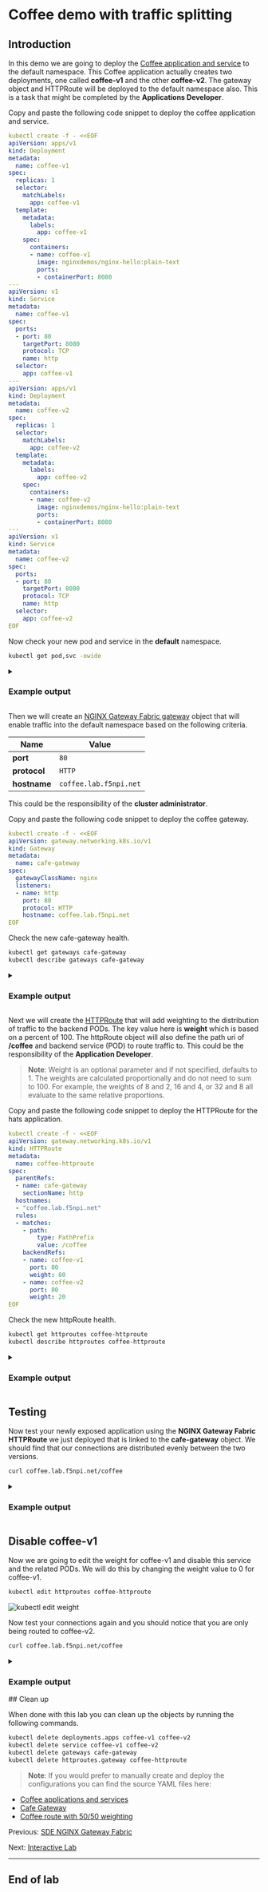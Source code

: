 # Coffee demo with traffic splitting

## Introduction

In this demo we are going to deploy the [Coffee application and service](coffee.yaml) to the default namespace. This Coffee application actually creates two deployments, one called **coffee-v1** and the other **coffee-v2**.  The gateway object and HTTPRoute will be deployed to the default namespace also. This is a task that might be completed by the **Applications Developer**.

Copy and paste the following code snippet to deploy the coffee application and service.

```yaml
kubectl create -f - <<EOF
apiVersion: apps/v1
kind: Deployment
metadata:
  name: coffee-v1
spec:
  replicas: 1
  selector:
    matchLabels:
      app: coffee-v1
  template:
    metadata:
      labels:
        app: coffee-v1
    spec:
      containers:
      - name: coffee-v1
        image: nginxdemos/nginx-hello:plain-text
        ports:
        - containerPort: 8080
---
apiVersion: v1
kind: Service
metadata:
  name: coffee-v1
spec:
  ports:
  - port: 80
    targetPort: 8080
    protocol: TCP
    name: http
  selector:
    app: coffee-v1
---
apiVersion: apps/v1
kind: Deployment
metadata:
  name: coffee-v2
spec:
  replicas: 1
  selector:
    matchLabels:
      app: coffee-v2
  template:
    metadata:
      labels:
        app: coffee-v2
    spec:
      containers:
      - name: coffee-v2
        image: nginxdemos/nginx-hello:plain-text
        ports:
        - containerPort: 8080
---
apiVersion: v1
kind: Service
metadata:
  name: coffee-v2
spec:
  ports:
  - port: 80
    targetPort: 8080
    protocol: TCP
    name: http
  selector:
    app: coffee-v2
EOF
```

Now check your new pod and service in the **default** namespace.

```bash
kubectl get pod,svc -owide
```

<details>
  <summary><h3>Example output</h3></summary>

  ```bash
  f5admin@bastion:~$ kubectl get pod,svc -owide
NAME                             READY   STATUS    RESTARTS   AGE   IP              NODE                    NOMINATED NODE   READINESS GATES
pod/coffee-v1-76c7c85bbd-lwnn4   1/1     Running   0          17s   10.244.67.147   w1-mgmt.lab.f5npi.net   <none>           <none>
pod/coffee-v2-7d47fc86cb-lflhk   1/1     Running   0          17s   10.244.67.148   w1-mgmt.lab.f5npi.net   <none>           <none>

NAME                 TYPE        CLUSTER-IP       EXTERNAL-IP   PORT(S)   AGE   SELECTOR
service/coffee-v1    ClusterIP   10.104.172.246   <none>        80/TCP    17s   app=coffee-v1
service/coffee-v2    ClusterIP   10.105.78.161    <none>        80/TCP    16s   app=coffee-v2
service/kubernetes   ClusterIP   10.96.0.1        <none>        443/TCP   9d    <none>
  ```
</details>

Then we will create an [NGINX Gateway Fabric gateway](gateway.yaml) object that will enable traffic into the default namespace based on the following criteria.

| Name                   | Value     |
| ---------------------- | -------   |
| **port**               | `80`      |
| **protocol**           | `HTTP` |
| **hostname**           | `coffee.lab.f5npi.net`   |

This could be the responsibility of the **cluster administrator**.

Copy and paste the following code snippet to deploy the coffee gateway.

```yaml
kubectl create -f - <<EOF
apiVersion: gateway.networking.k8s.io/v1
kind: Gateway
metadata:
  name: cafe-gateway
spec:
  gatewayClassName: nginx
  listeners:
  - name: http
    port: 80
    protocol: HTTP
    hostname: coffee.lab.f5npi.net
EOF
```

Check the new cafe-gateway health.

```bash
kubectl get gateways cafe-gateway
kubectl describe gateways cafe-gateway
```

<details>
  <summary><h3>Example output</h3></summary>

  ```bash
  f5admin@bastion:~$ kubectl get gateways cafe-gateway
NAME           CLASS   ADDRESS       PROGRAMMED   AGE
cafe-gateway   nginx   10.1.10.100   True         27s

f5admin@bastion:~$ kubectl describe gateways cafe-gateway
Name:         cafe-gateway
Namespace:    default
Labels:       <none>
Annotations:  <none>
API Version:  gateway.networking.k8s.io/v1
Kind:         Gateway
Metadata:
  Creation Timestamp:  2024-07-15T21:11:52Z
  Generation:          1
  Resource Version:    121761
  UID:                 27e21ddf-3c47-4189-aa4e-d37eb32fdacb
Spec:
  Gateway Class Name:  nginx
  Listeners:
    Allowed Routes:
      Namespaces:
        From:  Same
    Hostname:  coffee.lab.f5npi.net
    Name:      http
    Port:      80
    Protocol:  HTTP
Status:
  Addresses:
    Type:   IPAddress
    Value:  10.1.10.100
  Conditions:
    Last Transition Time:  2024-07-15T21:11:53Z
    Message:               Gateway is accepted
    Observed Generation:   1
    Reason:                Accepted
    Status:                True
    Type:                  Accepted
    Last Transition Time:  2024-07-15T21:11:53Z
    Message:               Gateway is programmed
    Observed Generation:   1
    Reason:                Programmed
    Status:                True
    Type:                  Programmed
  Listeners:
    Attached Routes:  0
    Conditions:
      Last Transition Time:  2024-07-15T21:11:53Z
      Message:               Listener is accepted
      Observed Generation:   1
      Reason:                Accepted
      Status:                True
      Type:                  Accepted
      Last Transition Time:  2024-07-15T21:11:53Z
      Message:               Listener is programmed
      Observed Generation:   1
      Reason:                Programmed
      Status:                True
      Type:                  Programmed
      Last Transition Time:  2024-07-15T21:11:53Z
      Message:               All references are resolved
      Observed Generation:   1
      Reason:                ResolvedRefs
      Status:                True
      Type:                  ResolvedRefs
      Last Transition Time:  2024-07-15T21:11:53Z
      Message:               No conflicts
      Observed Generation:   1
      Reason:                NoConflicts
      Status:                False
      Type:                  Conflicted
    Name:                    http
    Supported Kinds:
      Group:  gateway.networking.k8s.io
      Kind:   HTTPRoute
Events:       <none>

  ```
</details>


Next we will create the [HTTPRoute](coffee-httpRoute.yaml) that will add weighting to the distribution of traffic to the backend PODs.  The key value here is **weight** which is based on a percent of 100. The httpRoute object will also define the path uri of **/coffee** and backend service (POD) to route traffic to.  This could be the responsibility of the **Application Developer**.

>**Note**: Weight is an optional parameter and if not specified, defaults to 1. The weights are calculated proportionally and do not need to sum to 100. For example, the weights of 8 and 2, 16 and 4, or 32 and 8 all evaluate to the same relative proportions.

Copy and paste the following code snippet to deploy the HTTPRoute for the hats application.

```yaml
kubectl create -f - <<EOF
apiVersion: gateway.networking.k8s.io/v1
kind: HTTPRoute
metadata:
  name: coffee-httproute
spec:
  parentRefs:
  - name: cafe-gateway
    sectionName: http
  hostnames:
  - "coffee.lab.f5npi.net"
  rules:
  - matches:
    - path:
        type: PathPrefix
        value: /coffee
    backendRefs:
    - name: coffee-v1
      port: 80
      weight: 80
    - name: coffee-v2
      port: 80
      weight: 20
EOF
```

Check the new httpRoute health.

```bash
kubectl get httproutes coffee-httproute
kubectl describe httproutes coffee-httproute
```

<details>
  <summary><h3>Example output</h3></summary>

  ```bash
  f5admin@bastion:~$ kubectl get httproutes coffee-httproute
NAME               HOSTNAMES                  AGE
coffee-httproute   ["coffee.lab.f5npi.net"]   21s
  ```
</details>

## Testing

Now test your newly exposed application using the **NGINX Gateway Fabric HTTPRoute** we just deployed that is linked to the **cafe-gateway** object.  We should find that our connections are distributed evenly between the two versions.

```bash
curl coffee.lab.f5npi.net/coffee
```
<details>
  <summary><h3>Example output</h3></summary>

  ```bash
f5admin@bastion:~$ curl coffee.lab.f5npi.net/coffee
Server address: 10.244.67.148:8080
Server name: coffee-v2-7d47fc86cb-lflhk
Date: 15/Jul/2024:21:17:09 +0000
URI: /coffee
Request ID: 2b6111c300d5a7dce7611eddfa3fc491
f5admin@bastion:~$ curl coffee.lab.f5npi.net/coffee
Server address: 10.244.67.147:8080
Server name: coffee-v1-76c7c85bbd-lwnn4
Date: 15/Jul/2024:21:17:10 +0000
URI: /coffee
Request ID: 184704a9a64001971a3357dae47683e8
f5admin@bastion:~$ curl coffee.lab.f5npi.net/coffee
Server address: 10.244.67.148:8080
Server name: coffee-v2-7d47fc86cb-lflhk
Date: 15/Jul/2024:21:17:12 +0000
URI: /coffee
Request ID: 348a1225c76c253b635b7102f6ca3c1c
f5admin@bastion:~$ curl coffee.lab.f5npi.net/coffee
Server address: 10.244.67.147:8080
Server name: coffee-v1-76c7c85bbd-lwnn4
Date: 15/Jul/2024:21:17:13 +0000
URI: /coffee
  ```
</details>


## Disable coffee-v1

Now we are going to edit the weight for coffee-v1 and disable this service and the related PODs.  We will do this by changing the weight value to 0 for coffee-v1.

```bash
kubectl edit httproutes coffee-httproute
```

![kubectl edit weight](../images/kubectl-edit-weight.png)

Now test your connections again and you should notice that you are only being routed to coffee-v2.

```bash
curl coffee.lab.f5npi.net/coffee
```

<details>
  <summary><h3>Example output</h3></summary>

  ```bash
f5admin@bastion:~$ curl coffee.lab.f5npi.net/coffee
Server address: 10.244.67.148:8080
Server name: coffee-v2-7d47fc86cb-lflhk
Date: 15/Jul/2024:21:24:15 +0000
URI: /coffee
Request ID: 9e0c42773d66b19d76a80fe6fd128b8e
f5admin@bastion:~$ curl coffee.lab.f5npi.net/coffee
Server address: 10.244.67.148:8080
Server name: coffee-v2-7d47fc86cb-lflhk
Date: 15/Jul/2024:21:24:17 +0000
URI: /coffee
Request ID: d02cc94c353291eae5251096d218b9da
f5admin@bastion:~$ curl coffee.lab.f5npi.net/coffee
Server address: 10.244.67.148:8080
Server name: coffee-v2-7d47fc86cb-lflhk
Date: 15/Jul/2024:21:24:18 +0000
URI: /coffee
Request ID: 09f8d3d1dac21c39cbb74d8723510695
f5admin@bastion:~$ curl coffee.lab.f5npi.net/coffee
Server address: 10.244.67.148:8080
Server name: coffee-v2-7d47fc86cb-lflhk
Date: 15/Jul/2024:21:24:19 +0000
URI: /coffee
Request ID: 32eb940ec49ea5b41a99876a4ee7ad87
  ```
</details>
## Clean up

When done with this lab you can clean up the objects by running the following commands.

```bash
kubectl delete deployments.apps coffee-v1 coffee-v2
kubectl delete service coffee-v1 coffee-v2
kubectl delete gateways cafe-gateway
kubectl delete httproutes.gateway coffee-httproute
```

>**Note**: If you would prefer to manually create and deploy the configurations you can find the source YAML files here:

- [Coffee applications and services](coffee-v1-and-v2.yaml)
- [Cafe Gateway](cafe-gateway.yaml)
- [Coffee route with 50/50 weighting](coffee-50-50-httpRoute.yaml)

Previous: [SDE NGINX Gateway Fabric](../README.md)

Next: [Interactive Lab](../lab/README.md)

---

## End of lab
